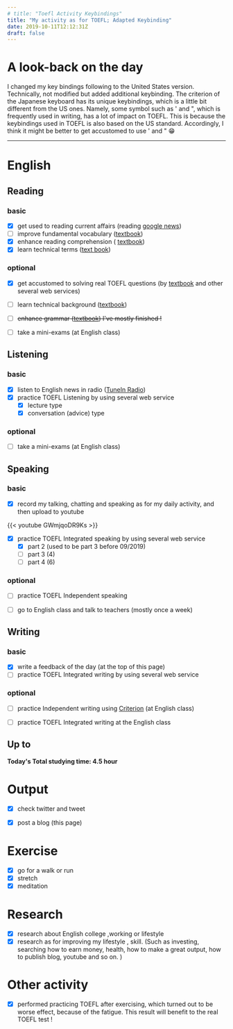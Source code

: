 ```yaml
---
# title: "Toefl Activity Keybindings"
title: "My activity as for TOEFL; Adapted Keybinding"
date: 2019-10-11T12:12:31Z
draft: false
---
```


# A look-back on the day


I changed my key bindings following to the United States version. Technically, not modified but added additional keybinding. The criterion of the Japanese keyboard has its unique keybindings, which is a little bit different from the US ones. Namely, some symbol such as ' and ", which is frequently used in writing, has a lot of impact on TOEFL. This is because the keybindings used in TOEFL is also based on the US standard. Accordingly, I think it might be better to get accustomed to use ' and " 😁 











------



# English

## Reading

### basic

- [x] get used to reading current affairs (reading [google news](https://news.google.com/))
- [ ] improve fundamental vocabulary ([textbook](https://www.amazon.co.jp/dp/4010941855/))
- [x] enhance reading  comprehension ( [textbook](https://www.amazon.co.jp/dp/4010323310/))
- [x] learn technical terms ([text book](https://www.amazon.co.jp/dp/4866390611/))

### optional

- [x] get accustomed to solving real TOEFL questions  (by [textbook](https://www.amazon.co.jp/dp/4862902014/) and other several web services)
- [ ] learn technical background ([textbook](https://www.amazon.co.jp/dp/4789015874/))
- [ ] ~~enhance grammar ([textbook](https://www.amazon.co.jp/dp/4896808371/)) I've mostly finished !~~
- [ ] take a mini-exams (at English class)





## Listening

### basic

- [x] listen to English news in radio ([TuneIn Radio](https://tunein.com))
- [x] practice TOEFL Listening by using several web service
  - [x] lecture type
  - [x] conversation (advice) type

### optional

- [ ] take a mini-exams (at English class)





## Speaking

### basic

- [x] record my talking, chatting and speaking as for my daily activity, and then upload to youtube

{{< youtube GWmjqoDR9Ks >}}

- [x] practice TOEFL Integrated speaking  by using several web service
  - [x] part 2 (used to be part 3 before 09/2019)
  - [ ] part 3 (4)
  - [ ] part 4 (6)

### optional

- [ ] practice TOEFL Independent speaking
- [ ] go to English class and talk to teachers (mostly once a week)





## Writing

### basic

- [x] write a feedback of the day (at the top of this page)
- [ ] practice TOEFL Integrated writing by using several web service

### optional

- [ ] practice Independent writing using [Criterion](https://criterion.ets.org/criterion/default.aspx) (at English class)
- [ ] practice TOEFL Integrated writing at the English class



## Up to

**Today's Total studying time:   4.5   hour**







# Output

- [x] check twitter and tweet
- [x] post a blog (this page)



# Exercise

- [x] go for a walk or run
- [x] stretch
- [x] meditation

# Research

- [x] research about English college ,working or lifestyle
- [x] research as for improving my lifestyle , skill. (Such as investing, searching how to earn money, health, how to make a great output, how to publish blog, youtube and so on. )

# Other activity

- [x] performed practicing TOEFL after exercising, which turned out to be worse effect, because of the fatigue. This result will benefit to the real TOEFL test !

